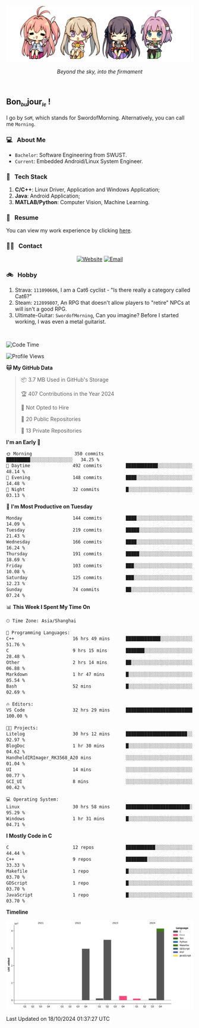 <img src="./pic/Aokana.png">
<p align="center"><em>Beyond the sky, into the firmament</em></p>

<br/>

## Bon<sub><em><font size=2>bu</font></em></sub>jour<sub><em><font size=2>le</font></em></sub> !

I go by `SoM`, which stands for SwordofMorning. Alternatively, you can call me `Morning`.

### 💻 &nbsp; About Me

- `Bachelor`: Software Engineering from SWUST.
- `Current`: Embedded Android/Linux System Engineer.

### 🔧 &nbsp; Tech Stack

1. **C/C++**: Linux Driver, Application and Windows Application;
2. **Java**: Android Application;
3. **MATLAB/Python**: Computer Vision, Machine Learning.

### 📝 &nbsp; Resume

You can view my work experience by clicking <a href="https://swordofmorning.com/index.php/contact/">here</a>.

### 🤝🏻 &nbsp; Contact

<p align="center">
<a href="https://swordofmorning.com/"><img alt="Website" src="https://img.shields.io/badge/Website-swordofmorning.com-blue?style=flat-square&logo=google-chrome"></a>
<a href="mailto:master@xiaojintao.email
"><img alt="Email" src="https://img.shields.io/badge/Email-master@xiaojintao.email-blue?style=flat-square&logo=gmail"></a>
</p>

### 🚲 &nbsp; Hobby

1. Strava: `111090606`, I am a Cat6 cyclist - "Is there really a category called Cat6?"
2. Steam: `212899807`, An RPG that doesn't allow players to "retire" NPCs at will isn't a good RPG.
3. Ultimate-Guitar: `SwordofMorning`, Can you imagine? Before I started working, I was even a metal guitarist.

<br/>

<!--START_SECTION:waka-->
![Code Time](http://img.shields.io/badge/Code%20Time-228%20hrs%2016%20mins-blue)

![Profile Views](http://img.shields.io/badge/Profile%20Views-0-blue)

**🐱 My GitHub Data** 

> 📦 3.7 MB Used in GitHub's Storage 
 > 
> 🏆 407 Contributions in the Year 2024
 > 
> 🚫 Not Opted to Hire
 > 
> 📜 20 Public Repositories 
 > 
> 🔑 13 Private Repositories 
 > 
**I'm an Early 🐤** 

```text
🌞 Morning                350 commits         █████████░░░░░░░░░░░░░░░░   34.25 % 
🌆 Daytime                492 commits         ████████████░░░░░░░░░░░░░   48.14 % 
🌃 Evening                148 commits         ████░░░░░░░░░░░░░░░░░░░░░   14.48 % 
🌙 Night                  32 commits          █░░░░░░░░░░░░░░░░░░░░░░░░   03.13 % 
```
📅 **I'm Most Productive on Tuesday** 

```text
Monday                   144 commits         ████░░░░░░░░░░░░░░░░░░░░░   14.09 % 
Tuesday                  219 commits         █████░░░░░░░░░░░░░░░░░░░░   21.43 % 
Wednesday                166 commits         ████░░░░░░░░░░░░░░░░░░░░░   16.24 % 
Thursday                 191 commits         █████░░░░░░░░░░░░░░░░░░░░   18.69 % 
Friday                   103 commits         ███░░░░░░░░░░░░░░░░░░░░░░   10.08 % 
Saturday                 125 commits         ███░░░░░░░░░░░░░░░░░░░░░░   12.23 % 
Sunday                   74 commits          ██░░░░░░░░░░░░░░░░░░░░░░░   07.24 % 
```


📊 **This Week I Spent My Time On** 

```text
🕑︎ Time Zone: Asia/Shanghai

💬 Programming Languages: 
C++                      16 hrs 49 mins      █████████████░░░░░░░░░░░░   51.76 % 
C                        9 hrs 15 mins       ███████░░░░░░░░░░░░░░░░░░   28.48 % 
Other                    2 hrs 14 mins       ██░░░░░░░░░░░░░░░░░░░░░░░   06.88 % 
Markdown                 1 hr 47 mins        █░░░░░░░░░░░░░░░░░░░░░░░░   05.54 % 
Bash                     52 mins             █░░░░░░░░░░░░░░░░░░░░░░░░   02.69 % 

🔥 Editors: 
VS Code                  32 hrs 29 mins      █████████████████████████   100.00 % 

🐱‍💻 Projects: 
Litelog                  30 hrs 12 mins      ███████████████████████░░   92.97 % 
BlogDoc                  1 hr 30 mins        █░░░░░░░░░░░░░░░░░░░░░░░░   04.62 % 
HandheldIRImager_RK3568_A20 mins             ░░░░░░░░░░░░░░░░░░░░░░░░░   01.04 % 
UI                       14 mins             ░░░░░░░░░░░░░░░░░░░░░░░░░   00.77 % 
GCI_UI                   8 mins              ░░░░░░░░░░░░░░░░░░░░░░░░░   00.42 % 

💻 Operating System: 
Linux                    30 hrs 58 mins      ████████████████████████░   95.29 % 
Windows                  1 hr 31 mins        █░░░░░░░░░░░░░░░░░░░░░░░░   04.71 % 
```

**I Mostly Code in C** 

```text
C                        12 repos            ███████████░░░░░░░░░░░░░░   44.44 % 
C++                      9 repos             ████████░░░░░░░░░░░░░░░░░   33.33 % 
Makefile                 1 repo              █░░░░░░░░░░░░░░░░░░░░░░░░   03.70 % 
GDScript                 1 repo              █░░░░░░░░░░░░░░░░░░░░░░░░   03.70 % 
JavaScript               1 repo              █░░░░░░░░░░░░░░░░░░░░░░░░   03.70 % 
```



**Timeline**

![Lines of Code chart](https://raw.githubusercontent.com/SwordofMorning/SwordofMorning/main/assets/bar_graph.png)


 Last Updated on 18/10/2024 01:37:27 UTC
<!--END_SECTION:waka-->
